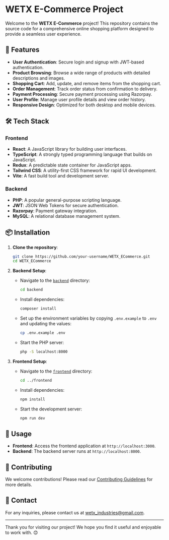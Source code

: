 # WETX E-Commerce Project

Welcome to the **WETX E-Commerce** project! This repository contains the source code for a comprehensive online shopping platform designed to provide a seamless user experience.

## 🚀 Features

- **User Authentication**: Secure login and signup with JWT-based authentication.
- **Product Browsing**: Browse a wide range of products with detailed descriptions and images.
- **Shopping Cart**: Add, update, and remove items from the shopping cart.
- **Order Management**: Track order status from confirmation to delivery.
- **Payment Processing**: Secure payment processing using Razorpay.
- **User Profile**: Manage user profile details and view order history.
- **Responsive Design**: Optimized for both desktop and mobile devices.

## 🛠️ Tech Stack

### Frontend
- **React**: A JavaScript library for building user interfaces.
- **TypeScript**: A strongly typed programming language that builds on JavaScript.
- **Redux**: A predictable state container for JavaScript apps.
- **Tailwind CSS**: A utility-first CSS framework for rapid UI development.
- **Vite**: A fast build tool and development server.

### Backend
- **PHP**: A popular general-purpose scripting language.
- **JWT**: JSON Web Tokens for secure authentication.
- **Razorpay**: Payment gateway integration.
- **MySQL**: A relational database management system.


## 📦 Installation

1. **Clone the repository**:
    ```sh
    git clone https://github.com/your-username/WETX_ECommerce.git
    cd WETX_ECommerce
    ```

2. **Backend Setup**:
    - Navigate to the [`backend`](backend ) directory:
        ```sh
        cd backend
        ```
    - Install dependencies:
        ```sh
        composer install
        ```
    - Set up the environment variables by copying `.env.example` to `.env` and updating the values:
        ```sh
        cp .env.example .env
        ```
    - Start the PHP server:
        ```sh
        php -S localhost:8000
        ```

3. **Frontend Setup**:
    - Navigate to the [`frontend`](frontend ) directory:
        ```sh
        cd ../frontend
        ```
    - Install dependencies:
        ```sh
        npm install
        ```
    - Start the development server:
        ```sh
        npm run dev
        ```

## 📜 Usage

- **Frontend**: Access the frontend application at `http://localhost:3000`.
- **Backend**: The backend server runs at `http://localhost:8000`.

## 🤝 Contributing

We welcome contributions! Please read our [Contributing Guidelines](CONTRIBUTING.md) for more details.


## 📧 Contact

For any inquiries, please contact us at [wetx_industries@gmail.com](mailto:wetx_industries@gmail.com).

---

Thank you for visiting our project! We hope you find it useful and enjoyable to work with. 😊

